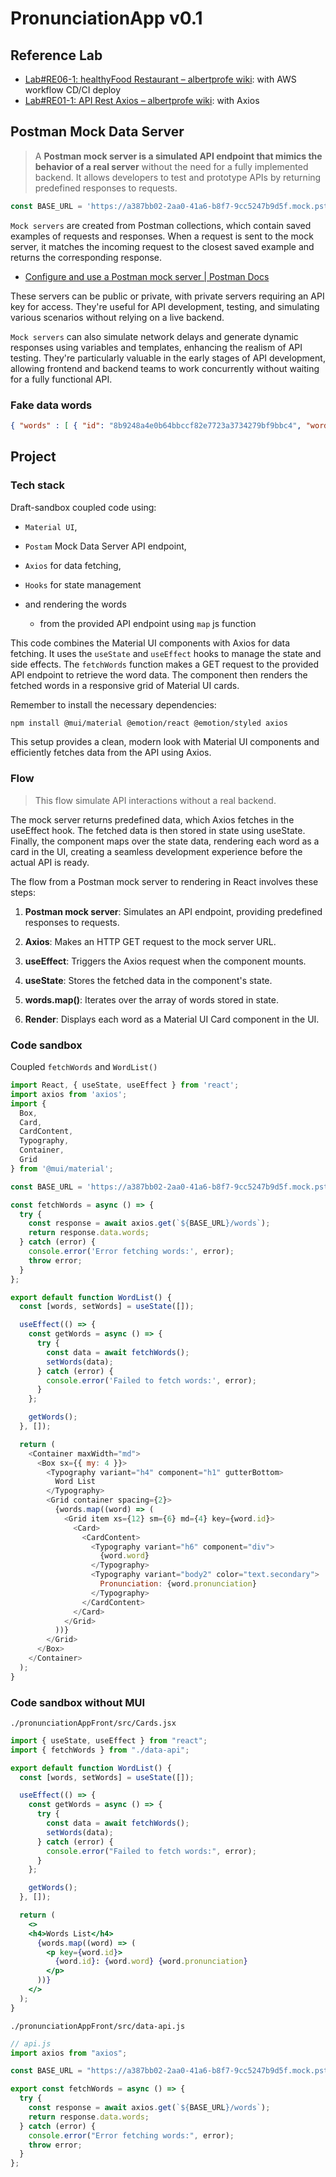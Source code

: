 # PronunciationApp v0.1

## Reference Lab

- [Lab#RE06-1: healthyFood Restaurant – albertprofe wiki](https://albertprofe.dev/reactjs/rjslab6-1.html): with AWS workflow CD/CI deploy
- [Lab#RE01-1: API Rest Axios – albertprofe wiki](https://albertprofe.dev/reactjs/rjslab1.html): with Axios

## Postman Mock Data Server

> A **Postman mock server is a simulated API endpoint that mimics the behavior of a real server** without the need for a fully implemented backend. It allows developers to test and prototype APIs by returning predefined responses to requests. 

```js
const BASE_URL = 'https://a387bb02-2aa0-41a6-b8f7-9cc5247b9d5f.mock.pstmn.io';
```

`Mock servers` are created from Postman collections, which contain saved examples of requests and responses. When a request is sent to the mock server, it matches the incoming request to the closest saved example and returns the corresponding response.

- [Configure and use a Postman mock server | Postman Docs](https://learning.postman.com/docs/designing-and-developing-your-api/mocking-data/setting-up-mock/)

These servers can be public or private, with private servers requiring an API key for access. They're useful for API development, testing, and simulating various scenarios without relying on a live backend.

`Mock servers` can also simulate network delays and generate dynamic responses using variables and templates, enhancing the realism of API testing. They're particularly valuable in the early stages of API development, allowing frontend and backend teams to work concurrently without waiting for a fully functional API.

### Fake data words

```json
{ "words" : [ { "id": "8b9248a4e0b64bbccf82e7723a3734279bf9bbc4", "word": "benevolent", "pronunciation": "/bɪˈnɛvələnt/" }, { "id": "3a7bd3e2a07e8c7e9b6e0d2c1f4a5b8d9c0e3f2", "word": "serendipity", "pronunciation": "/ˌserənˈdɪpɪti/" }, { "id": "5c9d7f3e1a2b4d6e8g0h9i7j6k5l4m3n2o1p", "word": "ephemeral", "pronunciation": "/ɪˈfɛmərəl/" }, { "id": "2f4e6d8c0b2a4d6e8f0a2c4e6g8i0k2m4o6q", "word": "ubiquitous", "pronunciation": "/juːˈbɪkwɪtəs/" }, { "id": "7h9j1l3n5p7r9t1v3x5z7b9d1f3h5j7l9n", "word": "mellifluous", "pronunciation": "/məˈlɪfluəs/" }, { "id": "1a3c5e7g9i1k3m5o7q9s1u3w5y7a9c1e3", "word": "eloquent", "pronunciation": "/ˈɛləkwənt/" }, { "id": "4b6d8f0h2j4l6n8p0r2t4v6x8z0b2d4f6", "word": "quintessential", "pronunciation": "/ˌkwɪntɪˈsenʃəl/" }, { "id": "9k1m3o5q7s9u1w3y5a7c9e1g3i5k7m9o", "word": "ethereal", "pronunciation": "/ɪˈθɪəriəl/" }, { "id": "2p4r6t8v0x2z4b6d8f0h2j4l6n8p0r2t", "word": "surreptitious", "pronunciation": "/ˌsʌrəpˈtɪʃəs/" }, { "id": "5u7w9y1a3c5e7g9i1k3m5o7q9s1u3w5", "word": "labyrinthine", "pronunciation": "/ˌlæbəˈrɪnθaɪn/" } ]}
```

## Project

### Tech stack

Draft-sandbox coupled code using:

- `Material UI`,

- `Postam` Mock Data Server API endpoint,

- `Axios` for data fetching,

- `Hooks` for state management

- and rendering the words 
  
  - from the provided API endpoint using `map` js function

This code combines the Material UI components with Axios for data fetching. It uses the `useState` and `useEffect` hooks to manage the state and side effects. The `fetchWords` function makes a GET request to the provided API endpoint to retrieve the word data. The component then renders the fetched words in a responsive grid of Material UI cards.

Remember to install the necessary dependencies:

```bash
npm install @mui/material @emotion/react @emotion/styled axios
```

This setup provides a clean, modern look with Material UI components and efficiently fetches data from the API using Axios.

### Flow

> This flow simulate API interactions without a real backend. 

The mock server returns predefined data, which Axios fetches in the useEffect hook. The fetched data is then stored in state using useState. Finally, the component maps over the state data, rendering each word as a card in the UI, creating a seamless development experience before the actual API is ready.

The flow from a Postman mock server to rendering in React involves these steps:

1. **Postman mock server**: Simulates an API endpoint, providing predefined responses to requests.

2. **Axios**: Makes an HTTP GET request to the mock server URL.

3. **useEffect**: Triggers the Axios request when the component mounts.

4. **useState**: Stores the fetched data in the component's state.

5. **words.map()**: Iterates over the array of words stored in state.

6. **Render**: Displays each word as a Material UI Card component in the UI.

### Code sandbox

Coupled `fetchWords` and `WordList()`

```js
import React, { useState, useEffect } from 'react';
import axios from 'axios';
import { 
  Box, 
  Card, 
  CardContent, 
  Typography, 
  Container, 
  Grid 
} from '@mui/material';

const BASE_URL = 'https://a387bb02-2aa0-41a6-b8f7-9cc5247b9d5f.mock.pstmn.io';

const fetchWords = async () => {
  try {
    const response = await axios.get(`${BASE_URL}/words`);
    return response.data.words;
  } catch (error) {
    console.error('Error fetching words:', error);
    throw error;
  }
};

export default function WordList() {
  const [words, setWords] = useState([]);

  useEffect(() => {
    const getWords = async () => {
      try {
        const data = await fetchWords();
        setWords(data);
      } catch (error) {
        console.error('Failed to fetch words:', error);
      }
    };

    getWords();
  }, []);

  return (
    <Container maxWidth="md">
      <Box sx={{ my: 4 }}>
        <Typography variant="h4" component="h1" gutterBottom>
          Word List
        </Typography>
        <Grid container spacing={2}>
          {words.map((word) => (
            <Grid item xs={12} sm={6} md={4} key={word.id}>
              <Card>
                <CardContent>
                  <Typography variant="h6" component="div">
                    {word.word}
                  </Typography>
                  <Typography variant="body2" color="text.secondary">
                    Pronunciation: {word.pronunciation}
                  </Typography>
                </CardContent>
              </Card>
            </Grid>
          ))}
        </Grid>
      </Box>
    </Container>
  );
}
```

### Code sandbox without MUI

`./pronunciationAppFront/src/Cards.jsx`

```jsx
import { useState, useEffect } from "react";
import { fetchWords } from "./data-api";

export default function WordList() {
  const [words, setWords] = useState([]);

  useEffect(() => {
    const getWords = async () => {
      try {
        const data = await fetchWords();
        setWords(data);
      } catch (error) {
        console.error("Failed to fetch words:", error);
      }
    };

    getWords();
  }, []);

  return (
    <>
    <h4>Words List</h4>
      {words.map((word) => (
        <p key={word.id}>
          {word.id}: {word.word} {word.pronunciation}
        </p>
      ))}
    </>
  );
}
```

`./pronunciationAppFront/src/data-api.js`

```js
// api.js
import axios from "axios";

const BASE_URL = "https://a387bb02-2aa0-41a6-b8f7-9cc5247b9d5f.mock.pstmn.io";

export const fetchWords = async () => {
  try {
    const response = await axios.get(`${BASE_URL}/words`);
    return response.data.words;
  } catch (error) {
    console.error("Error fetching words:", error);
    throw error;
  }
};
```

